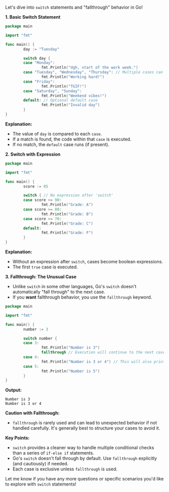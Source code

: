 Let's dive into `switch` statements and "fallthrough" behavior in Go!

**1. Basic Switch Statement**

```go
package main

import "fmt"

func main() {
        day := "Tuesday"

        switch day {
        case "Monday":
                fmt.Println("Ugh, start of the work week.")
        case "Tuesday", "Wednesday", "Thursday": // Multiple cases can be combined
                fmt.Println("Working hard!")
        case "Friday":
                fmt.Println("TGIF!")
        case "Saturday", "Sunday":
                fmt.Println("Weekend vibes!")
        default: // Optional default case
                fmt.Println("Invalid day")
        }
}
```

**Explanation:**

- The value of `day` is compared to each `case`.
- If a match is found, the code within that `case` is executed.
- If no match, the `default` case runs (if present).

**2. Switch with Expression**

```go
package main

import "fmt"

func main() {
        score := 85

        switch { // No expression after 'switch'
        case score >= 90:
                fmt.Println("Grade: A")
        case score >= 80:
                fmt.Println("Grade: B")
        case score >= 70:
                fmt.Println("Grade: C")
        default:
                fmt.Println("Grade: F")
        }
}
```

**Explanation:**

- Without an expression after `switch`, cases become boolean expressions.
- The first `true` case is executed.

**3. Fallthrough: The Unusual Case**

- Unlike `switch` in some other languages, Go's `switch` doesn't automatically "fall through" to the next case.
- If you **want** fallthrough behavior, you use the `fallthrough` keyword.

```go
package main

import "fmt"

func main() {
        number := 3

        switch number {
        case 3:
                fmt.Println("Number is 3")
                fallthrough // Execution will continue to the next case!
        case 4:
                fmt.Println("Number is 3 or 4") // This will also print when number is 3
        case 5:
                fmt.Println("Number is 5")
        }
}
```

**Output:**

```
Number is 3
Number is 3 or 4 
```

**Caution with Fallthrough:**

- `fallthrough` is rarely used and can lead to unexpected behavior if not handled carefully. It's generally best to structure your cases to avoid it.

**Key Points:**

- `switch` provides a cleaner way to handle multiple conditional checks than a series of `if-else if` statements.
- Go's `switch` doesn't fall through by default. Use `fallthrough` explicitly (and cautiously) if needed. 
- Each case is exclusive unless `fallthrough` is used.

Let me know if you have any more questions or specific scenarios you'd like to explore with `switch` statements!